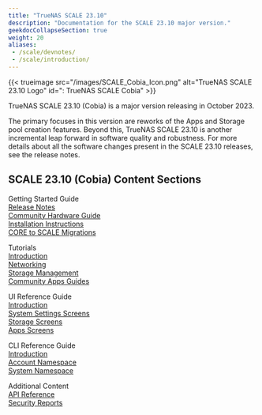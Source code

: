 ```yaml
---
title: "TrueNAS SCALE 23.10"
description: "Documentation for the SCALE 23.10 major version."
geekdocCollapseSection: true
weight: 20
aliases:
 - /scale/devnotes/
 - /scale/introduction/
---
```


{{< trueimage src="/images/SCALE_Cobia_Icon.png" alt="TrueNAS SCALE 23.10 Logo" id=": TrueNAS SCALE Cobia" >}}

TrueNAS SCALE 23.10 (Cobia) is a major version releasing in October 2023.

The primary focuses in this version are reworks of the Apps and Storage pool creation features.
Beyond this, TrueNAS SCALE 23.10 is another incremental leap forward in software quality and robustness.
For more details about all the software changes present in the SCALE 23.10 releases, see the release notes.

## SCALE 23.10 (Cobia) Content Sections

<div class="docs-sections">
  <p>
	Getting Started Guide
	<br><a href="/scale/23.10/gettingstarted/scale23.10releasenotes/">Release Notes</a>
	<br><a href="/scale/23.10/gettingstarted/scalehardwareguide/">Community Hardware Guide</a>
	<br><a href="/scale/23.10/gettingstarted/install/">Installation Instructions</a>
	<br><a href="/scale/23.10/gettingstarted/migrate/">CORE to SCALE Migrations</a>
  </p>
  <p>
	Tutorials
	<br><a href="/scale/23.10/scaletutorials/">Introduction</a>
	<br><a href="/scale/23.10/scaletutorials/network/">Networking</a>
	<br><a href="/scale/23.10/scaletutorials/storage/">Storage Management</a>
	<br><a href="/scale/23.10//scaletutorials/apps/communityapps/">Community Apps Guides</a>
  </p>
  <p>
	UI Reference Guide
	<br><a href="/scale/23.10/scaleuireference/">Introduction</a>
	<br><a href="/scale/23.10/scaleuireference/systemsettings/">System Settings Screens</a>
	<br><a href="/scale/23.10/scaleuireference/storage/">Storage Screens</a>
	<br><a href="/scale/23.10/scaleuireference/apps/">Apps Screens</a>
  </p>
  <p>
	CLI Reference Guide
	<br><a href="/scale/23.10/scaleclireference/">Introduction</a>
	<br><a href="/scale/23.10/scaleclireference/account/">Account Namespace</a>
	<br><a href="/scale/23.10/scaleclireference/system/">System Namespace</a>
  </p>
  <p>
	Additional Content 
	<br><a href="/scale/23.10/api/">API Reference</a>
	<br><a href="/scale/23.10/scalesecurityreports/">Security Reports</a>
  </p>
</div>